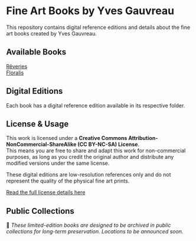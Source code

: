 # Fine Art Books by Yves Gauvreau
This repository contains digital reference editions and details about the fine art books created by Yves Gauvreau.

## Available Books
[Rêveries](Reveries/)<BR>
[Floralis](Floralis/)<BR>

## Digital Editions
Each book has a digital reference edition available in its respective folder.

## License & Usage

This work is licensed under a **Creative Commons Attribution-NonCommercial-ShareAlike (CC BY-NC-SA) License**.  
This means you are free to share and adapt this work for non-commercial purposes, as long as you credit the original author and distribute any modified versions under the same license.

These digital editions are low-resolution references only and do not represent the quality of the physical fine art prints.

[Read the full license details here](https://creativecommons.org/licenses/by-nc-sa/4.0/)


## Public Collections 
📌 *These limited-edition books are designed to be archived in public collections for long-term preservation. Locations to be announced soon.*
